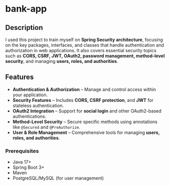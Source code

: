 # bank-app


## **Description**
I used this project to train myself on **Spring Security architecture**, focusing on the key packages, interfaces, and classes that handle authentication and authorization in web applications. It also covers essential security topics such as **CORS, CSRF, JWT, OAuth2, password management, method-level security**, and managing **users, roles, and authorities**.

## **Features**
- **Authentication & Authorization** – Manage and control access within your application.
- **Security Features** – Includes **CORS, CSRF protection**, and **JWT** for stateless authentication.
- **OAuth2 Integration** – Support for **social login** and other OAuth2-based authentications.
- **Method-Level Security** – Secure specific methods using annotations like `@Secured` and `@PreAuthorize`.
- **User & Role Management** – Comprehensive tools for managing **users, roles, and authorities**.

### **Prerequisites**
- Java 17+
- Spring Boot 3+
- Maven
- PostgreSQL/MySQL (for user management)
